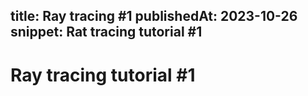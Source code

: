 title: Ray tracing #1
publishedAt: 2023-10-26
snippet: Rat tracing tutorial #1
---

# Ray tracing tutorial #1